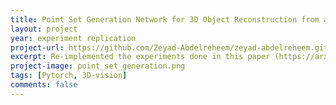 ```yaml
---
title: Point Set Generation Network for 3D Object Reconstruction from a Single Image
layout: project 
year: experiment replication
project-url: https://github.com/Zeyad-Abdelreheem/zeyad-abdelreheem.github.io/blob/main/assets/3DPointCloudGeneration.ipynb
excerpt: Re-implemented the experiments done in this paper (https://arxiv.org/pdf/1612.00603). The authors used a CNN based neural nets to predict the 3D point cloud of the given input (single) image.
project-image: point_set_generation.png 
tags: [Pytorch, 3D-vision]
comments: false
---
```

